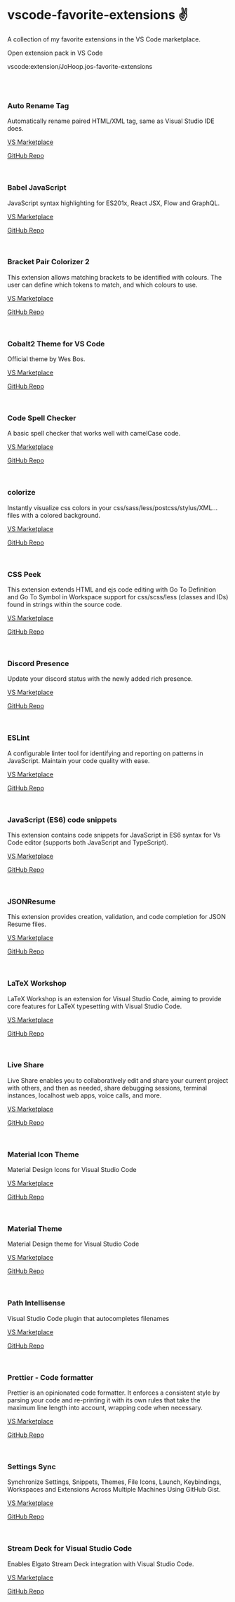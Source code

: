 # vscode-favorite-extensions ✌️
A collection of my favorite extensions in the VS Code marketplace.

Open extension pack in VS Code

vscode:extension/JoHoop.jos-favorite-extensions

<br/>

<br/>

### Auto Rename Tag
Automatically rename paired HTML/XML tag, same as Visual Studio IDE does.

[VS Marketplace](https://marketplace.visualstudio.com/items?itemName=formulahendry.auto-rename-tag)

[GitHub Repo](https://github.com/formulahendry/vscode-auto-rename-tag)

<br/>

### Babel JavaScript
JavaScript syntax highlighting for ES201x, React JSX, Flow and GraphQL.

[VS Marketplace](https://marketplace.visualstudio.com/items?itemName=mgmcdermott.vscode-language-babel)

[GitHub Repo](https://github.com/michaelgmcd/vscode-language-babel)

<br/>

### Bracket Pair Colorizer 2
This extension allows matching brackets to be identified with colours. The user can define which tokens to match, and which colours to use.

[VS Marketplace](https://marketplace.visualstudio.com/items?itemName=CoenraadS.bracket-pair-colorizer-2)

[GitHub Repo](https://github.com/CoenraadS/Bracket-Pair-Colorizer-2)

<br/>

### Cobalt2 Theme for VS Code
Official theme by Wes Bos.

[VS Marketplace](https://marketplace.visualstudio.com/items?itemName=wesbos.theme-cobalt2)

[GitHub Repo](https://github.com/wesbos/cobalt2-vscode)

<br/>

### Code Spell Checker
A basic spell checker that works well with camelCase code.

[VS Marketplace](https://marketplace.visualstudio.com/items?itemName=streetsidesoftware.code-spell-checker)

[GitHub Repo](https://github.com/streetsidesoftware/vscode-spell-checker)

<br/>

### colorize
Instantly visualize css colors in your css/sass/less/postcss/stylus/XML... files with a colored background.

[VS Marketplace](https://marketplace.visualstudio.com/items?itemName=kamikillerto.vscode-colorize)

[GitHub Repo](https://github.com/kamikillerto/vscode-colorize)

<br/>

### CSS Peek
This extension extends HTML and ejs code editing with Go To Definition and Go To Symbol in Workspace support for css/scss/less (classes and IDs) found in strings within the source code.

[VS Marketplace](https://marketplace.visualstudio.com/items?itemName=pranaygp.vscode-css-peek)

[GitHub Repo](https://github.com/pranaygp/vscode-css-peek)

<br/>

### Discord Presence
Update your discord status with the newly added rich presence.

[VS Marketplace](https://marketplace.visualstudio.com/items?itemName=icrawl.discord-vscode)

[GitHub Repo](https://github.com/iCrawl/discord-vscode)

<br/>

### ESLint
A configurable linter tool for identifying and reporting on patterns in JavaScript. Maintain your code quality with ease.

[VS Marketplace](https://marketplace.visualstudio.com/items?itemName=dbaeumer.vscode-eslint)

[GitHub Repo](https://github.com/Microsoft/vscode-eslint)

<br/>

### JavaScript (ES6) code snippets
This extension contains code snippets for JavaScript in ES6 syntax for Vs Code editor (supports both JavaScript and TypeScript).

[VS Marketplace](https://marketplace.visualstudio.com/items?itemName=xabikos.JavaScriptSnippets)

[GitHub Repo](https://github.com/xabikos/vscode-javascript)

<br/>

### JSONResume
This extension provides creation, validation, and code completion for JSON Resume files.

[VS Marketplace](https://marketplace.visualstudio.com/items?itemName=JSONResume.vscode-jsonresume)

[GitHub Repo](https://github.com/jsonresume/vscode-jsonresume)

<br/>

### LaTeX Workshop
LaTeX Workshop is an extension for Visual Studio Code, aiming to provide core features for LaTeX typesetting with Visual Studio Code.

[VS Marketplace](https://marketplace.visualstudio.com/items?itemName=James-Yu.latex-workshop)

[GitHub Repo](https://github.com/James-Yu/LaTeX-Workshop)

<br/>

### Live Share
Live Share enables you to collaboratively edit and share your current project with others, and then as needed, share debugging sessions, terminal instances, localhost web apps, voice calls, and more.

[VS Marketplace](https://marketplace.visualstudio.com/items?itemName=MS-vsliveshare.vsliveshare)

[GitHub Repo](https://github.com/MicrosoftDocs/live-share)

<br/>

### Material Icon Theme
Material Design Icons for Visual Studio Code

[VS Marketplace](https://marketplace.visualstudio.com/items?itemName=PKief.material-icon-theme)

[GitHub Repo](https://github.com/PKief/vscode-material-icon-theme)

<br/>

### Material Theme
Material Design theme for Visual Studio Code

[VS Marketplace](https://marketplace.visualstudio.com/items?itemName=Equinusocio.vsc-material-theme)

[GitHub Repo](https://github.com/material-theme/vsc-material-theme)

<br/>

### Path Intellisense
Visual Studio Code plugin that autocompletes filenames

[VS Marketplace](https://marketplace.visualstudio.com/items?itemName=christian-kohler.path-intellisense)

[GitHub Repo](https://github.com/ChristianKohler/PathIntellisense)

<br/>

### Prettier - Code formatter
Prettier is an opinionated code formatter. It enforces a consistent style by parsing your code and re-printing it with its own rules that take the maximum line length into account, wrapping code when necessary.

[VS Marketplace](https://marketplace.visualstudio.com/items?itemName=esbenp.prettier-vscode)

[GitHub Repo](https://github.com/prettier/prettier-vscode)

<br/>

### Settings Sync
Synchronize Settings, Snippets, Themes, File Icons, Launch, Keybindings, Workspaces and Extensions Across Multiple Machines Using GitHub Gist.

[VS Marketplace](https://marketplace.visualstudio.com/items?itemName=Shan.code-settings-sync)

[GitHub Repo](https://github.com/shanalikhan/code-settings-sync)

<br/>

### Stream Deck for Visual Studio Code
Enables Elgato Stream Deck integration with Visual Studio Code.

[VS Marketplace](https://marketplace.visualstudio.com/items?itemName=nicollasr.vscode-streamdeck)

[GitHub Repo](https://github.com/nicollasricas/vscode-streamdeck)
